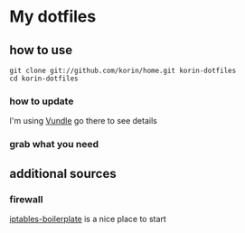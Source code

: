 My dotfiles
=============================================
how to use
---------------------------------------------

	git clone git://github.com/korin/home.git korin-dotfiles
	cd korin-dotfiles

### how to update
I'm using [Vundle](https://github.com/gmarik/vundle) go there to see details

### grab what you need

additional sources
---------------------------------------------

### firewall
[iptables-boilerplate](https://github.com/bmaeser/iptables-boilerplate) is a nice place to start
